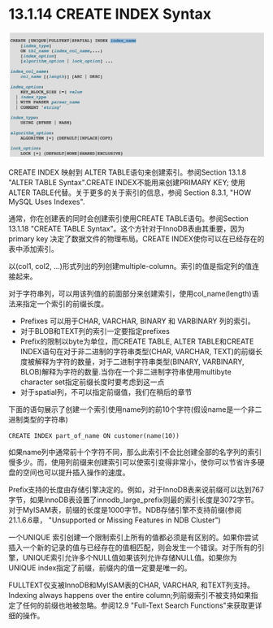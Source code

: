# 13.1.14 CREATE INDEX Syntax

![](/assets/2017-09-05-08-08-01.png)

CREATE INDEX 映射到 ALTER TABLE语句来创建索引。参阅Section 13.1.8 "ALTER TABLE Syntax".CREATE INDEX不能用来创建PRIMARY KEY; 使用ALTER TABLE代替。关于更多的关于索引的信息，参阅 Section 8.3.1, "HOW MySQL Uses Indexes".

通常，你在创建表的同时会创建索引使用CREATE TABLE语句。参阅Section 13.1.18 "CREATE TABLE Syntax"。这个方针对于InnoDB表由其重要，因为primary key 决定了数据文件的物理布局。CREATE INDEX使你可以在已经存在的表中添加索引。

以\(col1, col2, ...\)形式列出的列创建multiple-column。索引的值是指定列的值连接起来。

对于字符串列，可以用该列值的前面部分来创建索引，使用col\_name\(length\)语法来指定一个索引的前缀长度。

* Prefixes 可以用于CHAR, VARCHAR, BINARY 和 VARBINARY 列的索引。
* 对于BLOB和TEXT列的索引一定要指定prefixes
* Prefix的限制以byte为单位，而CREATE TABLE, ALTER TABLE和CREATE INDEX语句在对于非二进制的字符串类型(CHAR, VARCHAR, TEXT)的前缀长度被解释为字符的数量，对于二进制字符串类型(BINARY, VARBINARY, BLOB)解释为字符的数量.当你在一个非二进制字符串使用multibyte character set指定前缀长度时要考虑到这一点
* 对于spatial列，不可以指定前缀值，我们在稍后的章节

下面的语句展示了创建一个索引使用name列的前10个字符(假设name是一个非二进制类型的字符串)


```
CREATE INDEX part_of_name ON customer(name(10))
```
如果name列中通常前十个字符不同，那么此索引不会比创建全部的名字列的索引慢多少。而，使用列前缀来创建索引可以使索引变得非常小，使你可以节省许多硬盘的空间也可以提升插入操作的速度。

Prefix支持的长度由存储引擎决定的。例如，对于InnoDB表来说前缀可以达到767字节，如果InnoDB表设置了innodb\_large\_prefix则最的索引长度是3072字节。对于MyISAM表，前缀的长度是1000字节。NDB存储引擎不支持前缀(参阅 21.1.6.6章， "Unsupported or Missing Features in NDB Cluster")

一个UNIQUE 索引创建一个限制索引上所有的值都必须是有区别的。如果你尝试插入一个新的记录的值与已经存在的值相匹配，则会发生一个错误。对于所有的引擎，UNIQUE索引允许多个NULL值如果该列允许存储NULL值。如果你为UNIQUE index指定了前缀，前缀内的值一定要是唯一的。

FULLTEXT仅支被InnoDB和MyISAM表的CHAR, VARCHAR, 和TEXT列支持。Indexing always happens over the entire column;列前缀索引不被支持如果指定了任何的前缀也地被忽略。参阅12.9 "Full-Text Search Functions"来获取更详细的操作。




